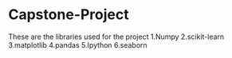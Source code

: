 # Capstone-Project


These are the libraries used for the project
1.Numpy
2.scikit-learn
3.matplotlib
4.pandas
5.Ipython
6.seaborn

